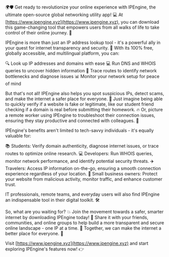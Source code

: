 🌍🛡️ Get ready to revolutionize your online experience with IPEngine, the ultimate open-source global networking utility app! 💻 At [https://www.ipengine.xyz](https://www.ipengine.xyz), you can download this game-changing tool that empowers users from all walks of life to take control of their online journey. 🚀

IPEngine is more than just an IP address lookup tool - it's a powerful ally in your quest for internet transparency and security. 💪 With its 100% free, globally accessible, and multilingual platform, you can:

🔍 Look up IP addresses and domains with ease
💻 Run DNS and WHOIS queries to uncover hidden information
📍 Trace routes to identify network bottlenecks and diagnose issues
📊 Monitor your network setup for peace of mind

But that's not all! IPEngine also helps you spot suspicious IPs, detect scams, and make the internet a safer place for everyone. 🚫 Just imagine being able to quickly verify if a website is fake or legitimate, like our student friend checking if a domain is real before submitting their homework. 🔥 Or, picture a remote worker using IPEngine to troubleshoot their connection issues, ensuring they stay productive and connected with colleagues. 💼

IPEngine's benefits aren't limited to tech-savvy individuals - it's equally valuable for:

📚 Students: Verify domain authenticity, diagnose internet issues, or trace routes to optimize online research.
💻 Developers: Run WHOIS queries, monitor network performance, and identify potential security threats.
✈️ Travelers: Access IP information on-the-go, ensuring a smooth connection experience regardless of your location.
🏢 Small business owners: Protect your website from malicious activity, monitor traffic, and enhance customer trust.

IT professionals, remote teams, and everyday users will also find IPEngine an indispensable tool in their digital toolkit. 🛠️

So, what are you waiting for? 💥 Join the movement towards a safer, smarter internet by downloading IPEngine today! 🔽 Share it with your friends, communities, and online groups to help build a more transparent and secure online landscape - one IP at a time. 🌟 Together, we can make the internet a better place for everyone. 🎉

Visit [https://www.ipengine.xyz](https://www.ipengine.xyz) and start exploring IPEngine's features now! 👉